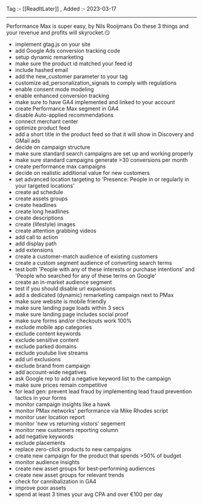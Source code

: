 Tag :- [[ReadItLater]] , 
Added :- 2023-03-17

-----
Performance Max is super easy, by
Nils Rooijmans
Do these 3 things and your revenue and profits will skyrocket.😏

- implement gtag.js on your site
- add Google Ads conversion tracking code
- setup dynamic remarketing
- make sure the product id matched your feed id
- include hashed email
- add the new_customer parameter to your tag
- customize ad_personalization_signals to comply with regulations
- enable consent mode modeling
- enable enhanced conversion tracking
- make sure to have GA4 implemented and linked to your account
- create Performance Max segment in GA4
- disable Auto-applied recommendations
- connect merchant center
- optimize product feed
- add a short title in the product feed so that it will show in Discovery and GMail ads
- decide on campaign structure
- make sure standard search campaigns are set up and working properly
- make sure standard campaigns generate >30 conversions per month
- create performance max campaigns
- decide on realistic additional value for new customers
- set advanced location targeting to 'Presence: People in or regularly in your targeted locations'
- create ad schedule
- create assets groups
- create headlines
- create long headlines
- create descriptions
- create (lifestyle) images
- create attention grabbing videos
- add call to action
- add display path
- add extensions
- create a customer-match audience of existing customers
- create a custom segment audience of converting search terms
- test both 'People with any of these interests or purchase intentions' and 'People who searched for any of these terms on Google'
- create an in-market audience segment
- test if you should disable url expansions
- add a dedicated (dynamic) remarketing campaign next to PMax
- make sure website is mobile friendly
- make sure landing page loads within 3 secs
- make sure landing page includes social proof
- make sure forms and/or checkouts work 100%
- exclude mobile app categories
- exclude content keywords
- exclude sensitive content
- exclude parked domains
- exclude youtube live streams
- add url exclusions
- exclude brand from campaign
- add account-wide negatives
- ask Google rep to add a negative keyword list to the campaign
- make sure prices remain competitive
- for lead gen: prevent lead fraud by implementing lead fraud prevention tactics in your forms
- monitor campaign insights like a hawk
- monitor PMax networks' performance via Mike Rhodes script
- monitor user location report
- monitor 'new vs returning vistors' segement
- monitor new customers reporting column
- add negative keywords
- exclude placements
- replace zero-click products to new campaigns
- create new campaign for the product that spends >50% of budget
- monitor audience insights
- create new asset groups for best-performing audiences
- create new asset groups for relevant trends
- check for cannibalization in GA4
- improve poor assets
- spend at least 3 times your avg CPA and over €100 per day